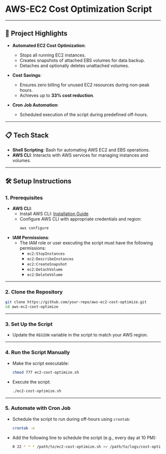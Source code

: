 # AWS-EC2 Cost Optimization Script

---

## 🌟 **Project Highlights**

- **Automated EC2 Cost Optimization**:
  - Stops all running EC2 instances.
  - Creates snapshots of attached EBS volumes for data backup.
  - Detaches and optionally deletes unattached volumes.
  
- **Cost Savings**:
  - Ensures zero billing for unused EC2 resources during non-peak hours.
  - Achieves up to **33% cost reduction**.

- **Cron Job Automation**:
  - Scheduled execution of the script during predefined off-hours.

---

## 📋 **Tech Stack**

- **Shell Scripting**: Bash for automating AWS EC2 and EBS operations.
- **AWS CLI**: Interacts with AWS services for managing instances and volumes.

---

## 🛠 **Setup Instructions**

### **1. Prerequisites**
- **AWS CLI**:
  - Install AWS CLI: [Installation Guide](https://docs.aws.amazon.com/cli/latest/userguide/install-cliv2.html)
  - Configure AWS CLI with appropriate credentials and region:
    ```bash
    aws configure
    ```
- **IAM Permissions**:
  - The IAM role or user executing the script must have the following permissions:
    - `ec2:StopInstances`
    - `ec2:DescribeInstances`
    - `ec2:CreateSnapshot`
    - `ec2:DetachVolume`
    - `ec2:DeleteVolume`

---

### **2. Clone the Repository**
```bash
git clone https://github.com/your-repo/aws-ec2-cost-optimize.git
cd aws-ec2-cost-optimize
```

---

### **3. Set Up the Script**
- Update the `REGION` variable in the script to match your AWS region.

---

### **4. Run the Script Manually**
- Make the script executable:
  ```bash
  chmod 777 ec2-cost-optimize.sh
  ```
- Execute the script:
  ```bash
  ./ec2-cost-optimize.sh
  ```

---

### **5. Automate with Cron Job**
- Schedule the script to run during off-hours using `crontab`:
  ```bash
  crontab -e
  ```
- Add the following line to schedule the script (e.g., every day at 10 PM):
  ```bash
  0 22 * * * /path/to/ec2-cost-optimize.sh >> /path/to/logs/cost-optimize.log 2>&1
  ```

